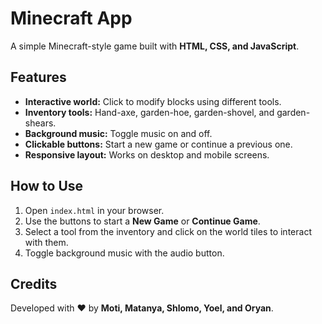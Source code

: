 # Minecraft App

A simple Minecraft-style game built with **HTML, CSS, and JavaScript**.  

## Features

- **Interactive world:** Click to modify blocks using different tools.
- **Inventory tools:** Hand-axe, garden-hoe, garden-shovel, and garden-shears.
- **Background music:** Toggle music on and off.
- **Clickable buttons:** Start a new game or continue a previous one.
- **Responsive layout:** Works on desktop and mobile screens.

## How to Use

1. Open `index.html` in your browser.
2. Use the buttons to start a **New Game** or **Continue Game**.
3. Select a tool from the inventory and click on the world tiles to interact with them.
4. Toggle background music with the audio button.

## Credits

Developed with ❤️ by **Moti, Matanya, Shlomo, Yoel, and Oryan**.
